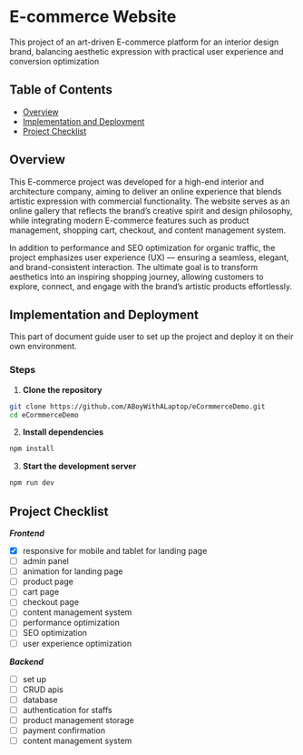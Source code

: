 # E-commerce Website

This project of an art-driven E-commerce platform for an interior design brand, balancing aesthetic expression with practical user experience and conversion optimization

## Table of Contents

- [Overview](#overview)
- [Implementation and Deployment](#implementation-and-deployment)
- [Project Checklist](#project-checklist)

## Overview

This E-commerce project was developed for a high-end interior and architecture company, aiming to deliver an online experience that blends artistic expression with commercial functionality.
The website serves as an online gallery that reflects the brand’s creative spirit and design philosophy, while integrating modern E-commerce features such as product management, shopping cart, checkout, and content management system.

In addition to performance and SEO optimization for organic traffic, the project emphasizes user experience (UX) — ensuring a seamless, elegant, and brand-consistent interaction.
The ultimate goal is to transform aesthetics into an inspiring shopping journey, allowing customers to explore, connect, and engage with the brand’s artistic products effortlessly.

## Implementation and Deployment

This part of document guide user to set up the project and deploy it on their own environment.

### Steps

1. **Clone the repository**

```bash
git clone https://github.com/ABoyWithALaptop/eCormmerceDemo.git
cd eCormmerceDemo
```

2. **Install dependencies**

```bash
npm install
```

3. **Start the development server**

```bash
npm run dev
```

## **Project Checklist**

**_Frontend_**

- [x] responsive for mobile and tablet for landing page
- [ ] admin panel
- [ ] animation for landing page
- [ ] product page
- [ ] cart page
- [ ] checkout page
- [ ] content management system
- [ ] performance optimization
- [ ] SEO optimization
- [ ] user experience optimization

**_Backend_**

- [ ] set up
- [ ] CRUD apis
- [ ] database
- [ ] authentication for staffs
- [ ] product management storage
- [ ] payment confirmation
- [ ] content management system
